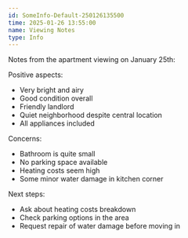 ```yaml
---
id: SomeInfo-Default-250126135500
time: 2025-01-26 13:55:00
name: Viewing Notes
type: Info
---
```


Notes from the apartment viewing on January 25th:

Positive aspects:
- Very bright and airy
- Good condition overall
- Friendly landlord
- Quiet neighborhood despite central location
- All appliances included

Concerns:
- Bathroom is quite small
- No parking space available
- Heating costs seem high
- Some minor water damage in kitchen corner

Next steps:
- Ask about heating costs breakdown
- Check parking options in the area
- Request repair of water damage before moving in

